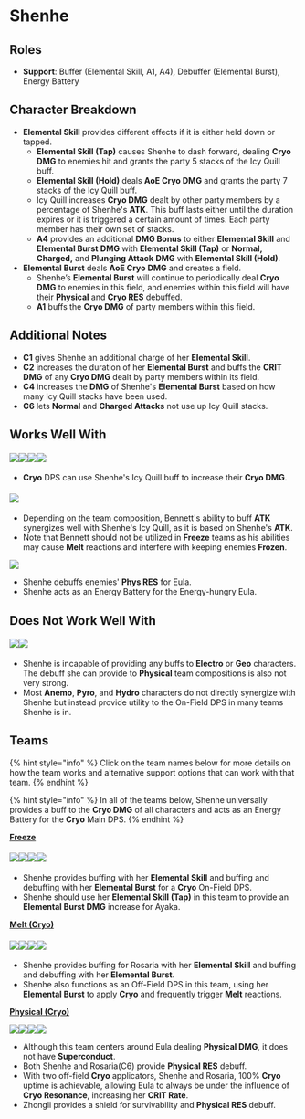 # Shenhe

## Roles

* **Support**: Buffer (Elemental Skill, A1, A4), Debuffer (Elemental Burst), Energy Battery

## Character Breakdown

* **Elemental Skill** provides different effects if it is either held down or tapped.
  * **Elemental Skill (Tap)** causes Shenhe to dash forward, dealing **Cryo DMG** to enemies hit and grants the party 5 stacks of the Icy Quill buff.
  * **Elemental Skill (Hold)** deals **AoE Cryo DMG** and grants the party 7 stacks of the Icy Quill buff.
  * Icy Quill increases **Cryo DMG** dealt by other party members by a percentage of Shenhe's **ATK**. This buff lasts either until the duration expires or it is triggered a certain amount of times. Each party member has their own set of stacks.
  * **A4** provides an additional **DMG Bonus** to either **Elemental Skill** and **Elemental Burst** **DMG** with **Elemental Skill (Tap)** or **Normal, Charged,** and **Plunging Attack** **DMG** with **Elemental Skill (Hold)**.
* **Elemental Burst** deals **AoE Cryo DMG** and creates a field.
  * Shenhe’s **Elemental Burst** will continue to periodically deal **Cryo DMG** to enemies in this field, and enemies within this field will have their **Physical** and **Cryo RES** debuffed.
  * **A1** buffs the **Cryo DMG** of party members within this field.

## Additional Notes

* **C1** gives Shenhe an additional charge of her **Elemental Skill**.
* **C2** increases the duration of her **Elemental Burst** and buffs the **CRIT DMG** of any **Cryo DMG** dealt by party members within its field.
* **C4** increases the **DMG** of Shenhe's **Elemental Burst** based on how many Icy Quill stacks have been used.
* **C6** lets **Normal** and **Charged Attacks** not use up Icy Quill stacks.

## Works Well With

#### ![](../../.gitbook/assets/ui\_avataricon\_ganyu.png)![](../../.gitbook/assets/ui\_avataricon\_ayaka.png)![](../../.gitbook/assets/ui\_avataricon\_kaeya.png)![](../../.gitbook/assets/ui\_avataricon\_rosaria.png)

* **Cryo** DPS can use Shenhe's Icy Quill buff to increase their **Cryo DMG**.

#### ![](../../.gitbook/assets/ui\_avataricon\_bennett.png)

* Depending on the team composition, Bennett's ability to buff **ATK** synergizes well with Shenhe's Icy Quill, as it is based on Shenhe's **ATK**.
* Note that Bennett should not be utilized in **Freeze** teams as his abilities may cause **Melt** reactions and interfere with keeping enemies **Frozen**.

![](../../.gitbook/assets/ui\_avataricon\_eula.png)

* Shenhe debuffs enemies' **Phys RES** for Eula.
* Shenhe acts as an Energy Battery for the Energy-hungry Eula.

## Does Not Work Well With

#### ![](../../.gitbook/assets/ui\_icon\_electro.webp)![](../../.gitbook/assets/ui\_icon\_geo.webp)

* Shenhe is incapable of providing any buffs to **Electro** or **Geo** characters. The debuff she can provide to **Physical** team compositions is also not very strong.
* Most **Anemo**, **Pyro**, and **Hydro** characters do not directly synergize with Shenhe but instead provide utility to the On-Field DPS in many teams Shenhe is in.

## Teams

{% hint style="info" %}
Click on the team names below for more details on how the team works and alternative support options that can work with that team.
{% endhint %}

{% hint style="info" %}
In all of the teams below, Shenhe universally provides a buff to the **Cryo DMG** of all characters and acts as an Energy Battery for the **Cryo** Main DPS.
{% endhint %}

[**Freeze**](../../teams/freeze.md)

#### ![](../../.gitbook/assets/ui\_avataricon\_ayaka.png)![](../../.gitbook/assets/ui\_avataricon\_mona.png)![](../../.gitbook/assets/ui\_avataricon\_shenhe.png)![](../../.gitbook/assets/ui\_avataricon\_diona.png)

* Shenhe provides buffing with her **Elemental Skill** and buffing and debuffing with her **Elemental Burst** for a **Cryo** On-Field DPS.
* Shenhe should use her **Elemental Skill (Tap)** in this team to provide an **Elemental Burst DMG** increase for Ayaka.

[**Melt (Cryo)**](../../teams/reverse-melt.md)

#### ![](../../.gitbook/assets/ui\_avataricon\_rosaria.png)![](../../.gitbook/assets/ui\_avataricon\_xiangling.png)![](../../.gitbook/assets/ui\_avataricon\_shenhe.png)![](../../.gitbook/assets/ui\_avataricon\_bennett.png)

* Shenhe provides buffing for Rosaria with her **Elemental Skill** and buffing and debuffing with her **Elemental Burst.**
* Shenhe also functions as an Off-Field DPS in this team, using her **Elemental Burst** to apply **Cryo** and frequently trigger **Melt** reactions.

****[**Physical (Cryo)**](../../teams/physical-cryo.md)****

![](../../.gitbook/assets/ui\_avataricon\_eula.png)![](../../.gitbook/assets/ui\_avataricon\_shenhe.png)![](../../.gitbook/assets/ui\_avataricon\_rosaria.png)![](../../.gitbook/assets/ui\_avataricon\_zhongli.png)

* Although this team centers around Eula dealing **Physical DMG**, it does not have **Superconduct**.
* Both Shenhe and Rosaria(C6) provide **Physical RES** debuff.
* With two off-field **Cryo** applicators, Shenhe and Rosaria, 100% **Cryo** uptime is achievable, allowing Eula to always be under the influence of **Cryo Resonance**, increasing her **CRIT Rate**.
* Zhongli provides a shield for survivability and **Physical RES** debuff.
